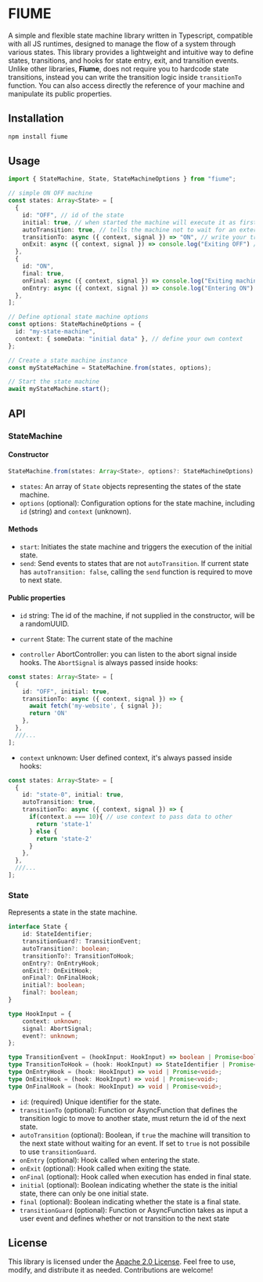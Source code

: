 # FIUME

A simple and flexible state machine library written in Typescript, compatible with all JS runtimes, designed to manage the flow of a system through various states.
This library provides a lightweight and intuitive way to define states, transitions, and hooks for state entry, exit, and transition events.
Unlike other libraries, **Fiume**, does not require you to hardcode state transitions, instead you can write the transition logic inside `transitionTo` function.
You can also access directly the reference of your machine and manipulate its public properties.


## Installation

```bash
npm install fiume
```

## Usage

```typescript
import { StateMachine, State, StateMachineOptions } from "fiume";

// simple ON OFF machine
const states: Array<State> = [
  {
    id: "OFF", // id of the state
    initial: true, // when started the machine will execute it as first
    autoTransition: true, // tells the machine not to wait for an external event to transition to next state
    transitionTo: async ({ context, signal }) => "ON", // write your transition logic here
    onExit: async ({ context, signal }) => console.log("Exiting OFF") // exit hook
  },
  {
    id: "ON",
    final: true,
    onFinal: async ({ context, signal }) => console.log("Exiting machine"), // entry hook
    onEntry: async ({ context, signal }) => console.log("Entering ON") // entry hook
  },
];

// Define optional state machine options
const options: StateMachineOptions = {
  id: "my-state-machine",
  context: { someData: "initial data" }, // define your own context
};

// Create a state machine instance
const myStateMachine = StateMachine.from(states, options);

// Start the state machine
await myStateMachine.start();
```

## API

### StateMachine

#### Constructor

```typescript
StateMachine.from(states: Array<State>, options?: StateMachineOptions)
```

- `states`: An array of `State` objects representing the states of the state machine.
- `options` (optional): Configuration options for the state machine, including `id` (string) and `context` (unknown).

#### Methods

- `start`: Initiates the state machine and triggers the execution of the initial state.
- `send`: Send events to states that are not `autoTransition`. If current state has `autoTransition: false`, calling the `send` function is required to move to next state.

#### Public properties

- `id` string: The id of the machine, if not supplied in the constructor, will be a randomUUID.

- `current` State: The current state of the machine

- `controller` AbortController: you can listen to the abort signal inside hooks.
  The `AbortSignal` is always passed inside hooks:

```typescript
const states: Array<State> = [
  {
    id: "OFF", initial: true,
    transitionTo: async ({ context, signal }) => {
      await fetch('my-website', { signal });
      return 'ON'
    },
  },
  ///...
];
```

- `context` unknown: User defined context, it's always passed inside hooks:

```typescript
const states: Array<State> = [
  {
    id: "state-0", initial: true,
    autoTransition: true,
    transitionTo: async ({ context, signal }) => {
      if(context.a === 10){ // use context to pass data to other
        return 'state-1'
      } else {
        return 'state-2'
      }
    },
  },
  ///...
];
```

### State

Represents a state in the state machine.

```typescript
interface State {
	id: StateIdentifier;
	transitionGuard?: TransitionEvent;
	autoTransition?: boolean;
	transitionTo?: TransitionToHook;
	onEntry?: OnEntryHook;
	onExit?: OnExitHook;
	onFinal?: OnFinalHook;
	initial?: boolean;
	final?: boolean;
}

type HookInput = {
	context: unknown;
	signal: AbortSignal;
	event?: unknown;
};

type TransitionEvent = (hookInput: HookInput) => boolean | Promise<boolean>;
type TransitionToHook = (hook: HookInput) => StateIdentifier | Promise<StateIdentifier>;
type OnEntryHook = (hook: HookInput) => void | Promise<void>;
type OnExitHook = (hook: HookInput) => void | Promise<void>;
type OnFinalHook = (hook: HookInput) => void | Promise<void>;
```

- `id`: (required) Unique identifier for the state.
- `transitionTo` (optional): Function or AsyncFunction that defines the transition logic to move to another state, must return the id of the next state.
- `autoTransition` (optional): Boolean, if `true` the machine will transition to the next state without waiting for an event. If set to `true` is not possibile to use `transitionGuard`.
- `onEntry` (optional): Hook called when entering the state.
- `onExit` (optional): Hook called when exiting the state.
- `onFinal` (optional): Hook called when execution has ended in final state.
- `initial` (optional): Boolean indicating whether the state is the initial state, there can only be one initial state.
- `final` (optional): Boolean indicating whether the state is a final state.
- `transitionGuard` (optional): Function or AsyncFunction takes as input a user event and defines whether or not transition to the next state

## License

This library is licensed under the [Apache 2.0 License](LICENSE). Feel free to use, modify, and distribute it as needed. Contributions are welcome!
